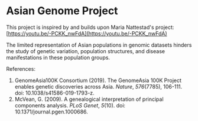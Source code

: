 # Asian Genome Project

This project is inspired by and builds upon Maria Nattestad's project: [https://youtu.be/-PCKK_nwFdA](https://youtu.be/-PCKK_nwFdA)

The limited representation of Asian populations in genomic datasets hinders the study of genetic variation, population structures, and disease manifestations in these population groups. 


References:
1. GenomeAsia100K Consortium (2019). The GenomeAsia 100K Project enables genetic discoveries across Asia. *Nature*, *576*(7785), 106-111. doi: 10.1038/s41586-019-1793-z.
2. McVean, G. (2009). A genealogical interpretation of principal components analysis. *PLoS Genet*, *5*(10). doi: 10.1371/journal.pgen.1000686.
